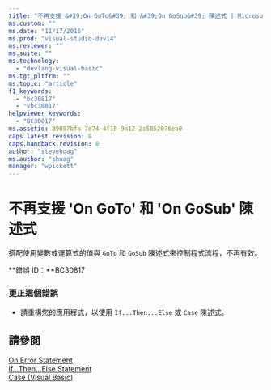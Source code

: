 ```yaml
---
title: "不再支援 &#39;On GoTo&#39; 和 &#39;On GoSub&#39; 陳述式 | Microsoft Docs"
ms.custom: ""
ms.date: "11/17/2016"
ms.prod: "visual-studio-dev14"
ms.reviewer: ""
ms.suite: ""
ms.technology: 
  - "devlang-visual-basic"
ms.tgt_pltfrm: ""
ms.topic: "article"
f1_keywords: 
  - "bc30817"
  - "vbc30817"
helpviewer_keywords: 
  - "BC30817"
ms.assetid: 89087bfa-7d74-4f18-9a12-2c5852076ea0
caps.latest.revision: 8
caps.handback.revision: 8
author: "stevehoag"
ms.author: "shoag"
manager: "wpickett"
---
```

# 不再支援 &#39;On GoTo&#39; 和 &#39;On GoSub&#39; 陳述式
搭配使用變數或運算式的值與 `GoTo` 和 `GoSub` 陳述式來控制程式流程，不再有效。  
  
 **錯誤 ID︰**BC30817  
  
### 更正這個錯誤  
  
-   請重構您的應用程式，以使用 `If...Then...Else` 或 `Case` 陳述式。  
  
## 請參閱  
 [On Error Statement](/dotnet/visual-basic/language-reference/statements/on-error-statement)   
 [If...Then...Else Statement](/dotnet/visual-basic/language-reference/statements/if-then-else-statement)   
 [Case \(Visual Basic\)](http://msdn.microsoft.com/zh-tw/a14efce6-5057-4b7d-8afd-056dd4abdcee)